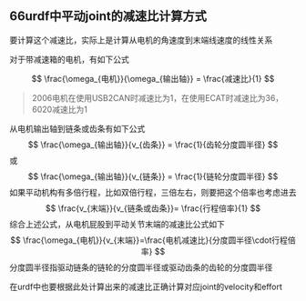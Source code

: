 ## 66urdf中平动joint的减速比计算方式

要计算这个减速比，实际上是计算从电机的角速度到末端线速度的线性关系

对于带减速箱的电机，有如下公式


$$
\frac{\omega_{电机}}{\omega_{输出轴}} = \frac{减速比}{1}
$$

> 2006电机在使用USB2CAN时减速比为1，在使用ECAT时减速比为36，6020减速比为1

从电机输出轴到链条或齿条有如下公式
$$
\frac{\omega_{输出轴}}{v_{齿条}} = \frac{1}{齿轮分度圆半径}
$$
或
$$
\frac{\omega_{输出轴}}{v_{链条}} = \frac{1}{链轮分度圆半径}
$$
如果平动机构有多倍行程，比如双倍行程，三倍左右，则要把这个倍率也考虑进去
$$
\frac{v_{末端}}{v_{链条或齿条}}= \frac{行程倍率}{1}
$$
综合上述公式，从电机屁股到平动关节末端的减速比公式如下
$$
\frac{\omega_{电机}}{v_{末端}}=\frac{电机减速比}{分度圆半径\cdot行程倍率}
$$
分度圆半径指驱动链条的链轮的分度圆半径或驱动齿条的齿轮的分度圆半径

在urdf中也要根据此处计算出来的减速比正确计算对应joint的velocity和effort
